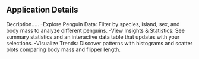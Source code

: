 ## Application Details
Decription.....
-Explore Penguin Data: Filter by species, island, sex, and body mass to analyze different penguins.
-View Insights & Statistics: See summary statistics and an interactive data table that updates with your selections.
-Visualize Trends: Discover patterns with histograms and scatter plots comparing body mass and flipper length.


